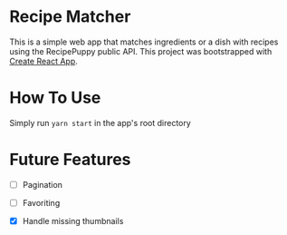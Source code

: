 # Recipe Matcher

This is a simple web app that matches ingredients or a dish with recipes using the RecipePuppy public API. 
This project was bootstrapped with [Create React App](https://github.com/facebook/create-react-app).

# How To Use

Simply run `yarn start` in the app's root directory 
  
# Future Features

- [ ] Pagination
- [ ] Favoriting 
- [x] Handle missing thumbnails

 
